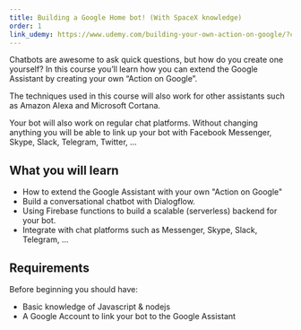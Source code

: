 ```yaml
---
title: Building a Google Home bot! (With SpaceX knowledge)
order: 1
link_udemy: https://www.udemy.com/building-your-own-action-on-google/?couponCode=SAVJEE
---
```


Chatbots are awesome to ask quick questions, but how do you create one yourself? In this course you’ll learn how you can extend the Google Assistant by creating your own “Action on Google”.

<!--more-->

The techniques used in this course will also work for other assistants such as Amazon Alexa and Microsoft Cortana.

Your bot will also work on regular chat platforms. Without changing anything you will be able to link up your bot with Facebook Messenger, Skype, Slack, Telegram, Twitter, ...

## What you will learn
* How to extend the Google Assistant with your own "Action on Google"
* Build a conversational chatbot with Dialogflow.
* Using Firebase functions to build a scalable (serverless) backend for your bot.
* Integrate with chat platforms such as Messenger, Skype, Slack, Telegram, ...

## Requirements
Before beginning you should have:

* Basic knowledge of Javascript & nodejs
* A Google Account to link your bot to the Google Assistant

